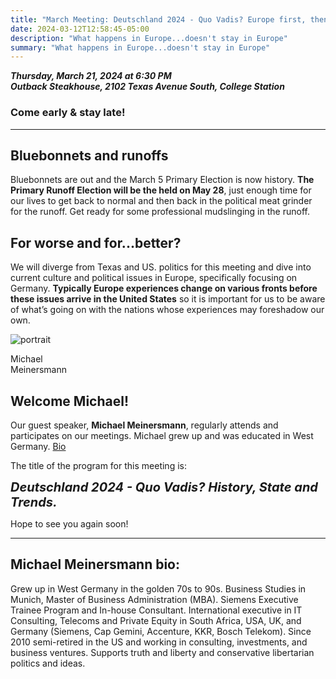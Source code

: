 ```yaml
---
title: "March Meeting: Deutschland 2024 - Quo Vadis? Europe first, then...?"
date: 2024-03-12T12:58:45-05:00
description: "What happens in Europe...doesn't stay in Europe"
summary: "What happens in Europe...doesn't stay in Europe"
---
```


**_Thursday, March 21, 2024 at 6:30 PM_**  
**_<strong><span class="hilite">Outback Steakhouse</span></strong>, 2102 Texas Avenue South, College Station_**

### Come early & stay late!

---

## Bluebonnets and runoffs

Bluebonnets are out and the March 5 Primary Election is now history. **The Primary Runoff Election will be the held on May 28**, just enough time for our lives to get back to normal and then back in the political meat grinder for the runoff. Get ready for some professional mudslinging in the runoff.  

## For worse and for...better?

We will diverge from Texas and US. politics for this meeting and dive into current culture and political issues in Europe, specifically focusing on Germany. **Typically Europe experiences change on various fronts before these issues arrive in the United States** so it is important for us to be aware of what’s going on with the nations whose experiences may foreshadow our own.  

<div class="align-right" style="width:20%;">
<img src="/img/michael-m.jpg" alt="portrait">  
<p>Michael Meinersmann</p>
</div>


## Welcome Michael!

Our guest speaker, **Michael Meinersmann**, regularly attends and participates on our meetings. Michael grew up and was educated in West Germany. <a href="#bio">Bio</a>  

The title of the program for this meeting is:  

<span class="hilite" style="font-style: italic;font-size: 20px; font-weight: bold;">Deutschland 2024 - Quo Vadis? History, State and Trends.</span>

Hope to see you again soon!

---

<a name="bio" id="bio"></a>

## Michael Meinersmann bio:

Grew up in West Germany in the golden 70s to 90s. Business Studies in Munich, Master of Business Administration (MBA). Siemens Executive Trainee Program and In-house Consultant. International executive in IT Consulting, Telecoms and Private Equity in South Africa, USA, UK, and Germany (Siemens, Cap Gemini, Accenture, KKR, Bosch Telekom). Since 2010 semi-retired in the US and working in consulting, investments, and business ventures. Supports truth and liberty and conservative libertarian politics and ideas.  
